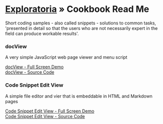 [Exploratoria]( http://exploratoria.github.io ) &raquo;
Cookbook Read Me
===

Short coding samples - also called snippets - solutions to common tasks, 'presented in detail so that the users who are not necessarily expert in the field can produce workable results'.

<!--

https://en.wikipedia.org/wiki/Cookbook#Usage_outside_the_world_of_food

Might follow the O'Reilly structure: http://archive.oreilly.com/images/cookbooks/spread.gif

See also Christopher Alexander: A Pattern Language - https://en.wikipedia.org/wiki/A_Pattern_Language

-->

### docView
A very simple JavaScript web page viewer and menu script

[docView - Full Screen Demo]( http://exploratoria.github.io/cookbook/doc-view/latest/ )  
[docView - Source Code]( https://github.com/exploratoria/exploratoria.github.io/tree/master/cookbook/doc-view )

### Code Snippet Edit View

A simple file editor and vier that is embeddable in HTML and Markdown pages

[Code Snippet Edit View - Full Screen Demo]( http://exploratoria.github.io/cookbook/code-snippet-edit-view/latest/ )  
[Code Snippet Edit View - Source Code]( https://github.com/exploratoria/exploratoria.github.io/tree/master/cookbook/code-snippet-edit-view/ )

